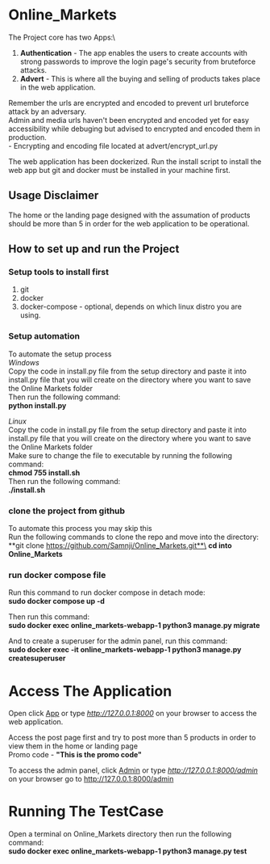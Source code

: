 # Online_Markets

The Project core has two Apps:\
1. **Authentication** - The app enables the users to create accounts with strong passwords to improve the login page's security from bruteforce attacks.
2. **Advert** - This is where all the buying and selling of products takes place in the web application. 

Remember the urls are encrypted and encoded to prevent url bruteforce attack by an adversary.\
Admin and media urls haven't been encrypted and encoded yet for easy accessibility while debuging but advised to encrypted and encoded them in production.\
    - Encrypting and encoding file located at advert/encrypt_url.py

The web application has been dockerized. Run the install script to install the web app but git and docker must be installed in your machine first.

## Usage Disclaimer
The home or the landing page designed with the assumation of products should be more than 5  in order for the web application to be operational.

## How to set up and run  the Project
### Setup tools to install first
1. git
2. docker
3. docker-compose - optional, depends on which linux distro you are using.

### Setup automation
To automate the setup process\
*Windows*\
Copy the code in install.py file from the setup directory and paste it into install.py file that you will create on the directory where you want to save the Online Markets folder\
Then run the following command:\
    **python install.py**

*Linux*\
Copy the code in install.py file from the setup directory and paste it into install.py file that you will create on the directory where you want to save the Online Markets folder\
Make sure to change the file to executable by running the following command:\
    **chmod 755 install.sh**\
Then run the following command:\
    **./install.sh**

### clone the project from github
To automate this process you may skip this\
Run the following commands to clone the repo and move into the directory:\
    **git clone https://github.com/Samnji/Online_Markets.git**\
    **cd into Online_Markets**

### run docker compose file
Run this command to run docker compose in detach mode:\
    **sudo docker compose up -d** 

Then run this command:\
    **sudo docker exec online_markets-webapp-1 python3 manage.py migrate**

And to create a superuser for the admin panel, run this command:\
    **sudo docker exec -it online_markets-webapp-1 python3 manage.py createsuperuser**


# Access The Application
Open click [App](http://127.0.0.1:8000) or type *http://127.0.0.1:8000* on your browser  to access the web application.

Access the post page first and try to post more than 5 products in order to view them in the home or landing page\
    Promo code - **"This is the promo code"**

To access the admin panel, click [Admin](http://127.0.0.1:8000/admin) or type *http://127.0.0.1:8000/admin* on your browser go to http://127.0.0.1:8000/admin

# Running The TestCase
Open a terminal on Online_Markets directory then run the following command:\
    **sudo docker exec online_markets-webapp-1 python3 manage.py test**